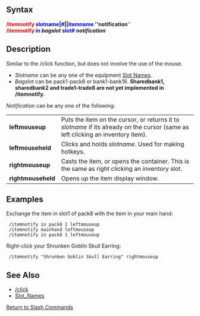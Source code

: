 ## Syntax

**<span style="color:red">/itemnotify</span>
<span style="color:blue">slotname</span>\|<span style="color:blue">#</span>\|\|<span style="color:blue">itemname</span>
''notification**''  
**<span style="color:red">/itemnotify</span> <span style="color:blue">in</span> *bagslot*
<span style="color:blue">slot#</span> *notification***

## Description

Similar to the /click function, but does not involve the use of the mouse.

-   *Slotname* can be any one of the equipment [Slot Names](../general-information/slot-names.md).
-   *Bagslot* can be pack1-pack8 or bank1-bank16. **Sharedbank1, sharedbank2 and trade1-trade8 are not yet implemented
    in /itemnotify.**

*Notification* can be any one of the following:

|                    |                                                                                                                                  |
|--------------------|----------------------------------------------------------------------------------------------------------------------------------|
| **leftmouseup**    | Puts the item on the cursor, or returns it to *slotname* if its already on the cursor (same as left clicking an inventory item). |
| **leftmouseheld**  | Clicks and holds *slotname*. Used for making hotkeys.                                                                            |
| **rightmouseup**   | Casts the item, or opens the container. This is the same as right clicking an inventory slot.                                    |
| **rightmouseheld** | Opens up the item display window.                                                                                                |

## Examples

Exchange the item in slot1 of pack8 with the item in your main hand:

     /itemnotify in pack8 1 leftmouseup
     /itemnotify mainhand leftmouseup
     /itemnotify in pack8 1 leftmouseup

Right-click your Shrunken Goblin Skull Earring:

     /itemnotify "Shrunken Goblin Skull Earring" rightmouseup

## See Also

-   [/click](click.md)
-   [Slot_Names](../general-information/slot-names.md)

[Return to Slash Commands](slash-commands.md)



